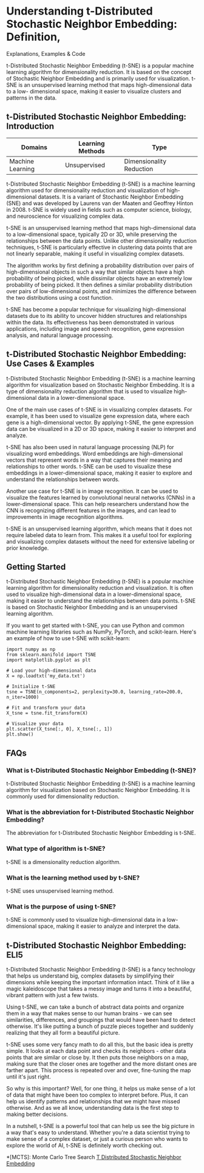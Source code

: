 # Understanding t-Distributed Stochastic Neighbor Embedding: Definition,
Explanations, Examples & Code

t-Distributed Stochastic Neighbor Embedding (t-SNE) is a popular machine
learning algorithm for dimensionality reduction. It is based on the concept of
Stochastic Neighbor Embedding and is primarily used for visualization. t-SNE
is an unsupervised learning method that maps high-dimensional data to a low-
dimensional space, making it easier to visualize clusters and patterns in the
data.

## t-Distributed Stochastic Neighbor Embedding: Introduction

Domains | Learning Methods | Type  
---|---|---  
Machine Learning | Unsupervised | Dimensionality Reduction  
  
t-Distributed Stochastic Neighbor Embedding (t-SNE) is a machine learning
algorithm used for dimensionality reduction and visualization of high-
dimensional datasets. It is a variant of Stochastic Neighbor Embedding (SNE)
and was developed by Laurens van der Maaten and Geoffrey Hinton in 2008. t-SNE
is widely used in fields such as computer science, biology, and neuroscience
for visualizing complex data.

t-SNE is an unsupervised learning method that maps high-dimensional data to a
low-dimensional space, typically 2D or 3D, while preserving the relationships
between the data points. Unlike other dimensionality reduction techniques,
t-SNE is particularly effective in clustering data points that are not
linearly separable, making it useful in visualizing complex datasets.

The algorithm works by first defining a probability distribution over pairs of
high-dimensional objects in such a way that similar objects have a high
probability of being picked, while dissimilar objects have an extremely low
probability of being picked. It then defines a similar probability
distribution over pairs of low-dimensional points, and minimizes the
difference between the two distributions using a cost function.

t-SNE has become a popular technique for visualizing high-dimensional datasets
due to its ability to uncover hidden structures and relationships within the
data. Its effectiveness has been demonstrated in various applications,
including image and speech recognition, gene expression analysis, and natural
language processing.

## t-Distributed Stochastic Neighbor Embedding: Use Cases & Examples

t-Distributed Stochastic Neighbor Embedding (t-SNE) is a machine learning
algorithm for visualization based on Stochastic Neighbor Embedding. It is a
type of dimensionality reduction algorithm that is used to visualize high-
dimensional data in a lower-dimensional space.

One of the main use cases of t-SNE is in visualizing complex datasets. For
example, it has been used to visualize gene expression data, where each gene
is a high-dimensional vector. By applying t-SNE, the gene expression data can
be visualized in a 2D or 3D space, making it easier to interpret and analyze.

t-SNE has also been used in natural language processing (NLP) for visualizing
word embeddings. Word embeddings are high-dimensional vectors that represent
words in a way that captures their meaning and relationships to other words.
t-SNE can be used to visualize these embeddings in a lower-dimensional space,
making it easier to explore and understand the relationships between words.

Another use case for t-SNE is in image recognition. It can be used to
visualize the features learned by convolutional neural networks (CNNs) in a
lower-dimensional space. This can help researchers understand how the CNN is
recognizing different features in the images, and can lead to improvements in
image recognition algorithms.

t-SNE is an unsupervised learning algorithm, which means that it does not
require labeled data to learn from. This makes it a useful tool for exploring
and visualizing complex datasets without the need for extensive labeling or
prior knowledge.

## Getting Started

t-Distributed Stochastic Neighbor Embedding (t-SNE) is a popular machine
learning algorithm for dimensionality reduction and visualization. It is often
used to visualize high-dimensional data in a lower-dimensional space, making
it easier to understand the relationships between data points. t-SNE is based
on Stochastic Neighbor Embedding and is an unsupervised learning algorithm.

If you want to get started with t-SNE, you can use Python and common machine
learning libraries such as NumPy, PyTorch, and scikit-learn. Here's an example
of how to use t-SNE with scikit-learn:

    
    
    
    import numpy as np
    from sklearn.manifold import TSNE
    import matplotlib.pyplot as plt
    
    # Load your high-dimensional data
    X = np.loadtxt('my_data.txt')
    
    # Initialize t-SNE
    tsne = TSNE(n_components=2, perplexity=30.0, learning_rate=200.0, n_iter=1000)
    
    # Fit and transform your data
    X_tsne = tsne.fit_transform(X)
    
    # Visualize your data
    plt.scatter(X_tsne[:, 0], X_tsne[:, 1])
    plt.show()
    
    

## FAQs

### What is t-Distributed Stochastic Neighbor Embedding (t-SNE)?

t-Distributed Stochastic Neighbor Embedding (t-SNE) is a machine learning
algorithm for visualization based on Stochastic Neighbor Embedding. It is
commonly used for dimensionality reduction.

### What is the abbreviation for t-Distributed Stochastic Neighbor Embedding?

The abbreviation for t-Distributed Stochastic Neighbor Embedding is t-SNE.

### What type of algorithm is t-SNE?

t-SNE is a dimensionality reduction algorithm.

### What is the learning method used by t-SNE?

t-SNE uses unsupervised learning method.

### What is the purpose of using t-SNE?

t-SNE is commonly used to visualize high-dimensional data in a low-dimensional
space, making it easier to analyze and interpret the data.

## t-Distributed Stochastic Neighbor Embedding: ELI5

t-Distributed Stochastic Neighbor Embedding (t-SNE) is a fancy technology that
helps us understand big, complex datasets by simplifying their dimensions
while keeping the important information intact. Think of it like a magic
kaleidoscope that takes a messy image and turns it into a beautiful, vibrant
pattern with just a few twists.

Using t-SNE, we can take a bunch of abstract data points and organize them in
a way that makes sense to our human brains - we can see similarities,
differences, and groupings that would have been hard to detect otherwise. It's
like putting a bunch of puzzle pieces together and suddenly realizing that
they all form a beautiful picture.

t-SNE uses some very fancy math to do all this, but the basic idea is pretty
simple. It looks at each data point and checks its neighbors - other data
points that are similar or close by. It then puts those neighbors on a map,
making sure that the closer ones are together and the more distant ones are
farther apart. This process is repeated over and over, fine-tuning the map
until it's just right.

So why is this important? Well, for one thing, it helps us make sense of a lot
of data that might have been too complex to interpret before. Plus, it can
help us identify patterns and relationships that we might have missed
otherwise. And as we all know, understanding data is the first step to making
better decisions.

In a nutshell, t-SNE is a powerful tool that can help us see the big picture
in a way that's easy to understand. Whether you're a data scientist trying to
make sense of a complex dataset, or just a curious person who wants to explore
the world of AI, t-SNE is definitely worth checking out.

  *[MCTS]: Monte Carlo Tree Search
[T Distributed Stochastic Neighbor Embedding](https://serp.ai/t-distributed-stochastic-neighbor-embedding/)

